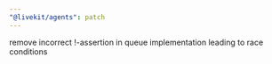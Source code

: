 ```yaml
---
"@livekit/agents": patch
---
```


remove incorrect !-assertion in queue implementation leading to race conditions
